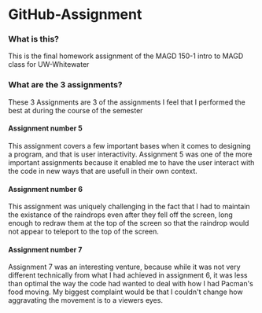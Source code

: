 # GitHub-Assignment

### What is this?

This is the final homework assignment of the MAGD 150-1 intro to MAGD class for UW-Whitewater

### What are the 3 assignments?
These 3 Assignments are 3 of the assignments I feel that I performed the best at during the course of the semester

#### Assignment number 5

This assignment covers a few important bases when it comes to designing a program, and that is user interactivity. Assignment 5 was one of the more important assignments because it enabled me to have the user interact with the code in new ways that are usefull in their own context.

#### Assignment number 6

This assignment was uniquely challenging in the fact that I had to maintain the existance of the raindrops even after they fell off the screen, long enough to redraw them at the top of the screen so that the raindrop would not appear to teleport to the top of the screen.

#### Assignment number 7 

Assignment 7 was an interesting venture, because while it was not very different technically from what I had achieved in assignment 6, it was less than optimal the way the code had wanted to deal with how I had Pacman's food moving. My biggest complaint would be that I couldn't change how aggravating the movement is to a viewers eyes.
